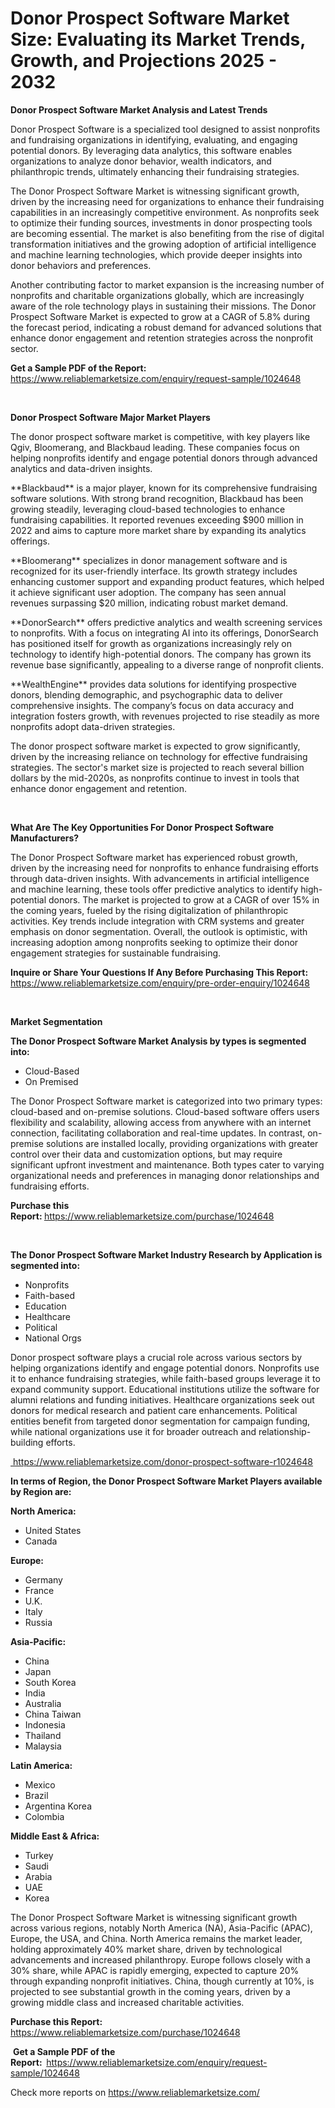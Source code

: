 <p><h1>Donor Prospect Software Market Size: Evaluating its Market Trends, Growth, and Projections 2025 - 2032</h1></p><p><strong>Donor Prospect Software Market Analysis and Latest Trends</strong></p>
<p><p>Donor Prospect Software is a specialized tool designed to assist nonprofits and fundraising organizations in identifying, evaluating, and engaging potential donors. By leveraging data analytics, this software enables organizations to analyze donor behavior, wealth indicators, and philanthropic trends, ultimately enhancing their fundraising strategies.</p><p>The Donor Prospect Software Market is witnessing significant growth, driven by the increasing need for organizations to enhance their fundraising capabilities in an increasingly competitive environment. As nonprofits seek to optimize their funding sources, investments in donor prospecting tools are becoming essential. The market is also benefiting from the rise of digital transformation initiatives and the growing adoption of artificial intelligence and machine learning technologies, which provide deeper insights into donor behaviors and preferences.</p><p>Another contributing factor to market expansion is the increasing number of nonprofits and charitable organizations globally, which are increasingly aware of the role technology plays in sustaining their missions. The Donor Prospect Software Market is expected to grow at a CAGR of 5.8% during the forecast period, indicating a robust demand for advanced solutions that enhance donor engagement and retention strategies across the nonprofit sector.</p></p>
<p><strong>Get a Sample PDF of the Report:&nbsp;</strong> <a href="https://www.reliablemarketsize.com/enquiry/request-sample/1024648?utm_campaign=1932&utm_medium=2&utm_source=Github&utm_content=ia&utm_term=08032025&utm_id=donor-prospect-software">https://www.reliablemarketsize.com/enquiry/request-sample/1024648</a></p>
<p>&nbsp;</p>
<p><strong>Donor Prospect Software Major Market Players</strong></p>
<p><p>The donor prospect software market is competitive, with key players like Qgiv, Bloomerang, and Blackbaud leading. These companies focus on helping nonprofits identify and engage potential donors through advanced analytics and data-driven insights.</p><p>**Blackbaud** is a major player, known for its comprehensive fundraising software solutions. With strong brand recognition, Blackbaud has been growing steadily, leveraging cloud-based technologies to enhance fundraising capabilities. It reported revenues exceeding $900 million in 2022 and aims to capture more market share by expanding its analytics offerings.</p><p>**Bloomerang** specializes in donor management software and is recognized for its user-friendly interface. Its growth strategy includes enhancing customer support and expanding product features, which helped it achieve significant user adoption. The company has seen annual revenues surpassing $20 million, indicating robust market demand.</p><p>**DonorSearch** offers predictive analytics and wealth screening services to nonprofits. With a focus on integrating AI into its offerings, DonorSearch has positioned itself for growth as organizations increasingly rely on technology to identify high-potential donors. The company has grown its revenue base significantly, appealing to a diverse range of nonprofit clients.</p><p>**WealthEngine** provides data solutions for identifying prospective donors, blending demographic, and psychographic data to deliver comprehensive insights. The company’s focus on data accuracy and integration fosters growth, with revenues projected to rise steadily as more nonprofits adopt data-driven strategies.</p><p>The donor prospect software market is expected to grow significantly, driven by the increasing reliance on technology for effective fundraising strategies. The sector's market size is projected to reach several billion dollars by the mid-2020s, as nonprofits continue to invest in tools that enhance donor engagement and retention.</p></p>
<p>&nbsp;</p>
<p><strong>What Are The Key Opportunities For Donor Prospect Software Manufacturers?</strong></p>
<p><p>The Donor Prospect Software market has experienced robust growth, driven by the increasing need for nonprofits to enhance fundraising efforts through data-driven insights. With advancements in artificial intelligence and machine learning, these tools offer predictive analytics to identify high-potential donors. The market is projected to grow at a CAGR of over 15% in the coming years, fueled by the rising digitalization of philanthropic activities. Key trends include integration with CRM systems and greater emphasis on donor segmentation. Overall, the outlook is optimistic, with increasing adoption among nonprofits seeking to optimize their donor engagement strategies for sustainable fundraising.</p></p>
<p><strong>Inquire or Share Your Questions If Any Before Purchasing This Report:</strong> <a href="https://www.reliablemarketsize.com/enquiry/pre-order-enquiry/1024648?utm_campaign=1932&utm_medium=2&utm_source=Github&utm_content=ia&utm_term=08032025&utm_id=donor-prospect-software">https://www.reliablemarketsize.com/enquiry/pre-order-enquiry/1024648</a></p>
<p>&nbsp;</p>
<p><strong>Market Segmentation</strong></p>
<p><strong>The Donor Prospect Software Market Analysis by types is segmented into:</strong></p>
<p><ul><li>Cloud-Based</li><li>On Premised</li></ul></p>
<p><p>The Donor Prospect Software market is categorized into two primary types: cloud-based and on-premise solutions. Cloud-based software offers users flexibility and scalability, allowing access from anywhere with an internet connection, facilitating collaboration and real-time updates. In contrast, on-premise solutions are installed locally, providing organizations with greater control over their data and customization options, but may require significant upfront investment and maintenance. Both types cater to varying organizational needs and preferences in managing donor relationships and fundraising efforts.</p></p>
<p><strong>Purchase this Report:&nbsp;</strong><a href="https://www.reliablemarketsize.com/purchase/1024648?utm_campaign=1932&utm_medium=2&utm_source=Github&utm_content=ia&utm_term=08032025&utm_id=donor-prospect-software">https://www.reliablemarketsize.com/purchase/1024648</a></p>
<p>&nbsp;</p>
<p><strong>The Donor Prospect Software Market Industry Research by Application is segmented into:</strong></p>
<p><ul><li>Nonprofits</li><li>Faith-based</li><li>Education</li><li>Healthcare</li><li>Political</li><li>National Orgs</li></ul></p>
<p><p>Donor prospect software plays a crucial role across various sectors by helping organizations identify and engage potential donors. Nonprofits use it to enhance fundraising strategies, while faith-based groups leverage it to expand community support. Educational institutions utilize the software for alumni relations and funding initiatives. Healthcare organizations seek out donors for medical research and patient care enhancements. Political entities benefit from targeted donor segmentation for campaign funding, while national organizations use it for broader outreach and relationship-building efforts.</p></p>
<p><a href="https://www.reliablemarketsize.com/donor-prospect-software-r1024648?utm_campaign=1932&utm_medium=2&utm_source=Github&utm_content=ia&utm_term=08032025&utm_id=donor-prospect-software">&nbsp;https://www.reliablemarketsize.com/donor-prospect-software-r1024648</a></p>
<p><strong>In terms of Region, the Donor Prospect Software Market Players available by Region are:</strong></p>
<p>
    <p> <strong> North America: </strong>
        <ul>
            <li>United States</li>
            <li>Canada</li>
        </ul>
        </p> 
    <p> <strong> Europe: </strong>
        <ul>
            <li>Germany</li>
            <li>France</li>
            <li>U.K.</li>
            <li>Italy</li>
            <li>Russia</li>
        </ul>
        </p> 
    <p> <strong> Asia-Pacific: </strong>
        <ul>
            <li>China</li>
            <li>Japan</li>
            <li>South Korea</li>
            <li>India</li>
            <li>Australia</li>
            <li>China Taiwan</li>
            <li>Indonesia</li>
            <li>Thailand</li>
            <li>Malaysia</li>
        </ul>
        </p> 
    <p> <strong> Latin America: </strong>
        <ul>
            <li>Mexico</li>
            <li>Brazil</li>
            <li>Argentina Korea</li>
            <li>Colombia</li>
        </ul>
        </p> 
    <p> <strong> Middle East & Africa: </strong>
        <ul>
            <li>Turkey</li>
            <li>Saudi</li>
            <li>Arabia</li>
            <li>UAE</li>
            <li>Korea</li>
        </ul>
    </p>
    </p>
<p><p>The Donor Prospect Software Market is witnessing significant growth across various regions, notably North America (NA), Asia-Pacific (APAC), Europe, the USA, and China. North America remains the market leader, holding approximately 40% market share, driven by technological advancements and increased philanthropy. Europe follows closely with a 30% share, while APAC is rapidly emerging, expected to capture 20% through expanding nonprofit initiatives. China, though currently at 10%, is projected to see substantial growth in the coming years, driven by a growing middle class and increased charitable activities.</p></p>
<p><strong>Purchase this Report: </strong><a href="https://www.reliablemarketsize.com/purchase/1024648?utm_campaign=1932&utm_medium=2&utm_source=Github&utm_content=ia&utm_term=08032025&utm_id=donor-prospect-software">https://www.reliablemarketsize.com/purchase/1024648</a></p>
<p>&nbsp;<strong>Get a Sample PDF of the Report:&nbsp;&nbsp;</strong><a href="https://www.reliablemarketsize.com/enquiry/request-sample/1024648?utm_campaign=1932&utm_medium=2&utm_source=Github&utm_content=ia&utm_term=08032025&utm_id=donor-prospect-software">https://www.reliablemarketsize.com/enquiry/request-sample/1024648</a></p>
<p><strong></strong></p>
<p>Check more reports on <a href="https://www.reliablemarketsize.com/?utm_campaign=1932&utm_medium=2&utm_source=Github&utm_content=ia&utm_term=08032025&utm_id=donor-prospect-software">https://www.reliablemarketsize.com/</a></p>